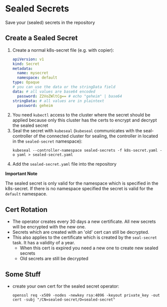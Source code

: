 # Sealed Secrets
Save your (sealed) secrets in the repository

## Create a Sealed Secret
1. Create a normal k8s-secret file (e.g. with copier):
    ```yaml
    apiVersion: v1
    kind: Secret
    metadata:
      name: mysecret
      namespace: default
    type: Opaque
    # you can use the data or the stringData field
    data: # all values are base64 encoded
      password: Z2VoZWltCg== # echo "geheim" | base64
    stringData: # all values are in plaintext
      password: geheim
    ```
2. You need `kubectl` access to the cluster where the secret should be applied because only this cluster has the certs to encrypt and decrypt the sealed secret
3. Seal the secret with `kubeseal` (`kubeseal` communicates with the seal-controller of the connected cluster for sealing, the controller in located in the `sealed-secret` namespace):
    ```
    kubeseal --controller-namespace sealed-secrets -f k8s-secret.yaml -o yaml > sealed-secret.yaml 
    ```
4. Add the `sealed-secret.yaml` file into the repository

**Important Note**

The sealed secret is only valid for the namespace which is specified in the k8s-secret. If there is no namespace specified the secret is valid for the `default` namespace.


## Cert Rotation
- The operator creates every 30 days a new certificate. All new secrets will be encrypted with the new one.
- Secrets which are created with an 'old' cert can still be decrypted.
- This also applies to the certificate which is created by the `seal-secret` task. It has a validity of a year.
  - When this cert is expired you need a new one to create new sealed secrets
  - Old secrets are still be decrypted


## Some Stuff
- create your own cert for the sealed secret operator:
  ```
  openssl req -x509 -nodes -newkey rsa:4096 -keyout private_key -out cert -subj "/CN=sealed-secret/O=sealed-secret"
  ```